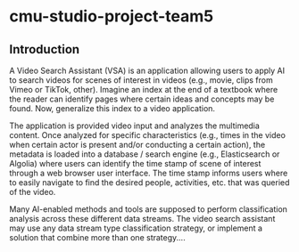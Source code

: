 # cmu-studio-project-team5

## Introduction

A Video Search Assistant (VSA) is an application allowing users to apply AI to search videos for scenes of interest in videos (e.g., movie, clips from Vimeo or TikTok, other).
Imagine an index at the end of a textbook where the reader can identify pages where certain ideas and concepts may be found.
Now, generalize this index to a video application.

The application is provided video input and analyzes the multimedia content.
Once analyzed for specific characteristics (e.g., times in the video when certain actor is present and/or conducting a certain action), the metadata is loaded into a database / search engine (e.g., Elasticsearch or Algolia) where users can identify the time stamp of scene of interest through a web browser user interface.
The time stamp informs users where to easily navigate to find the desired people, activities, etc. that was queried of the video.

Many AI-enabled methods and tools are supposed to perform classification analysis across these different data streams.
The video search assistant may use any data stream type classification strategy, or implement a solution that combine more than one strategy....
